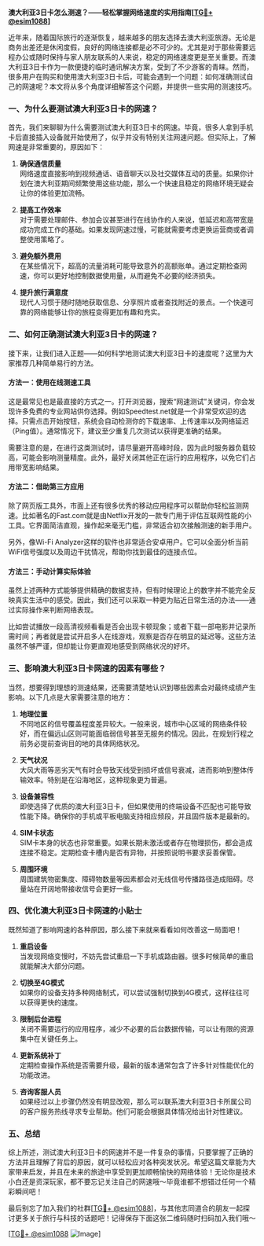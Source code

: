 **澳大利亚3日卡怎么测速？——轻松掌握网络速度的实用指南[[TG💪+ @esim1088](https://t.me/s/esim1088)]**

近年来，随着国际旅行的逐渐恢复，越来越多的朋友选择去澳大利亚旅游。无论是商务出差还是休闲度假，良好的网络连接都是必不可少的。尤其是对于那些需要远程办公或随时保持与家人朋友联系的人来说，稳定的网络速度更是至关重要。而澳大利亚3日卡作为一款便捷的临时通讯解决方案，受到了不少游客的青睐。然而，很多用户在购买和使用澳大利亚3日卡后，可能会遇到一个问题：如何准确测试自己的网速呢？本文将从多个角度详细解答这个问题，并提供一些实用的测速技巧。

### 一、为什么要测试澳大利亚3日卡的网速？

首先，我们来聊聊为什么需要测试澳大利亚3日卡的网速。毕竟，很多人拿到手机卡后直接插入设备就开始使用了，似乎并没有特别关注网速问题。但实际上，了解网速是非常重要的，原因如下：

1. **确保通信质量**  
   网络速度直接影响到视频通话、语音聊天以及社交媒体互动的质量。如果你计划在澳大利亚期间频繁使用这些功能，那么一个快速且稳定的网络环境无疑会让你的体验更加流畅。

2. **提高工作效率**  
 对于需要处理邮件、参加会议甚至进行在线协作的人来说，低延迟和高带宽是成功完成工作的基础。如果发现网速过慢，可能就需要考虑更换运营商或者调整使用策略了。

3. **避免额外费用**  
 在某些情况下，超高的流量消耗可能导致意外的高额账单。通过定期检查网速，你可以更好地控制数据使用量，从而避免不必要的经济损失。

4. **提升旅行满意度**  
 现代人习惯于随时随地获取信息、分享照片或者查找附近的景点。一个快速可靠的网络能够让你的旅程变得更加有趣和充实。

### 二、如何正确测试澳大利亚3日卡的网速？

接下来，让我们进入正题——如何科学地测试澳大利亚3日卡的速度呢？这里为大家推荐几种简单易行的方法。

#### 方法一：使用在线测速工具

这是最常见也是最直接的方式之一。打开浏览器，搜索“网速测试”关键词，你会发现许多免费的专业网站供你选择。例如Speedtest.net就是一个非常受欢迎的选择。只需点击开始按钮，系统会自动检测你的下载速率、上传速率以及网络延迟（Ping值）。通常情况下，建议至少重复几次测试以获得更准确的结果。

需要注意的是，在进行这类测试时，请尽量避开高峰时段，因为此时服务器负载较高，可能会影响测量精度。此外，最好关闭其他正在运行的应用程序，以免它们占用带宽影响结果。

#### 方法二：借助第三方应用

除了网页版工具外，市面上还有很多优秀的移动应用程序可以帮助你轻松监测网速。比如著名的Fast.com就是由Netflix开发的一款专门用于评估互联网性能的小工具。它界面简洁直观，操作起来毫无门槛，非常适合初次接触测速的新手用户。

另外，像Wi-Fi Analyzer这样的软件也非常适合安卓用户。它可以全面分析当前WiFi信号强度以及周边干扰情况，帮助你找到最佳的连接点位。

#### 方法三：手动计算实际体验

虽然上述两种方式能够提供精确的数据支持，但有时候理论上的数字并不能完全反映真实生活中的感受。因此，我们还可以采取一种更为贴近日常生活的办法——通过实际操作来判断网络表现。

比如尝试播放一段高清视频看看是否会出现卡顿现象；或者下载一部电影并记录所需时间；再者就是尝试开启多人在线游戏，观察是否存在明显的延迟等。这些方法虽然不够严谨，但却能让你更直观地感受到网络状况的好坏。

### 三、影响澳大利亚3日卡网速的因素有哪些？

当然，想要得到理想的测速结果，还需要清楚地认识到哪些因素会对最终成绩产生影响。以下几点是大家需要注意的地方：

1. **地理位置**  
 不同地区的信号覆盖程度差异较大。一般来说，城市中心区域的网络条件较好，而在偏远山区则可能面临弱信号甚至无服务的情况。因此，在规划行程之前务必提前查询目的地的具体网络状况。

2. **天气状况**  
 大风大雨等恶劣天气有时会导致天线受到损坏或信号衰减，进而影响到整体传输效率。特别是在沿海地区，这种现象更为普遍。

3. **设备兼容性**  
 即使选择了优质的澳大利亚3日卡，但如果使用的终端设备不匹配也可能导致性能下降。确保你的手机或平板电脑支持相应频段，并且固件版本是最新的。

4. **SIM卡状态**  
 SIM卡本身的状态也非常重要。如果长期未激活或者存在物理损伤，都会造成连接不稳定。定期检查卡槽内是否有异物，并按照说明书要求妥善保管。

5. **周围环境**  
 周围建筑物密集度、障碍物数量等因素都会对无线信号传播路径造成阻碍。尽量站在开阔地带接收信号会更好一些。

### 四、优化澳大利亚3日卡网速的小贴士

既然知道了影响网速的各种原因，那么接下来就来看看如何改善这一局面吧！

1. **重启设备**  
 当发现网络变慢时，不妨先尝试重启一下手机或路由器。很多时候简单的重启就能解决大部分问题。

2. **切换至4G模式**  
 如果你的设备支持多种网络制式，可以尝试强制切换到4G模式，这样往往可以获得更快的速度。

3. **限制后台进程**  
 关闭不需要运行的应用程序，减少不必要的后台数据传输，可以让有限的资源集中在关键任务上。

4. **更新系统补丁**  
 定期检查操作系统是否需要升级，最新的版本通常包含了许多针对性能优化的功能改进。

5. **咨询客服人员**  
 如果经过以上步骤仍然没有明显改观，那么可以联系澳大利亚3日卡所属公司的客户服务热线寻求专业帮助。他们可能会根据具体情况给出针对性建议。

### 五、总结

综上所述，测试澳大利亚3日卡的网速并不是一件复杂的事情，只要掌握了正确的方法并且理解了背后的原因，就可以轻松应对各种突发状况。希望这篇文章能为大家带来启发，并且在未来的旅途中享受到更加顺畅愉快的网络体验！无论你是技术小白还是资深玩家，都不要忘记关注自己的网速哦～毕竟谁都不想错过任何一个精彩瞬间吧！

最后别忘了加入我们的社群[[TG💪+ @esim1088](https://t.me/s/esim1088)]，与其他志同道合的朋友一起探讨更多关于旅行与科技的话题吧！记得保存下面这张二维码随时扫码加入我们哦～

[[TG💪+ @esim1088](https://t.me/s/esim1088) ![Image](https://i.postimg.cc/4NQfJmqS/Snipaste-2025-05-13-00-14-12.png)]